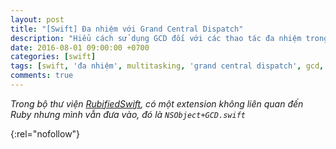 ```yaml
---
layout: post
title: "[Swift] Đa nhiệm với Grand Central Dispatch"
description: "Hiểu cách sử dụng GCD đối với các thao tác đa nhiệm trong Swift & iOS"
date: 2016-08-01 09:00:00 +0700
categories: [swift]
tags: [swift, 'đa nhiệm', multitasking, 'grand central dispatch', gcd, objective-c]
comments: true
---
```


*Trong bộ thư viện [RubifiedSwift][], có một extension không liên quan đến Ruby nhưng mình vẫn đưa vào, đó là `NSObject+GCD.swift`*

[RubifiedSwift]:        https://github.com/ethan605/RubifiedSwift
{:rel="nofollow"}
